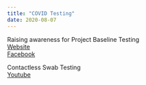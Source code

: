 ```yaml
---
title: "COVID Testing"
date: 2020-08-07
---
```



Raising awareness for Project Baseline Testing  
[Website](https://www.projectbaseline.com/study/covid-19/)  
[Facebook](https://www.facebook.com/MapHumanHealth/)  


Contactless Swab Testing  
[Youtube](https://www.youtube.com/watch?v=brc-JAC3pIo&feature=youtu.be)
